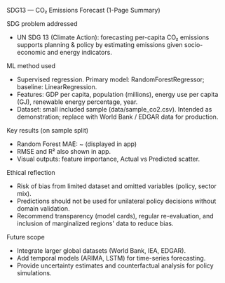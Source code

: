 SDG13 — CO₂ Emissions Forecast (1-Page Summary)

SDG problem addressed
- UN SDG 13 (Climate Action): forecasting per-capita CO₂ emissions supports planning & policy by estimating emissions given socio-economic and energy indicators.

ML method used
- Supervised regression. Primary model: RandomForestRegressor; baseline: LinearRegression.
- Features: GDP per capita, population (millions), energy use per capita (GJ), renewable energy percentage, year.
- Dataset: small included sample (data/sample_co2.csv). Intended as demonstration; replace with World Bank / EDGAR data for production.

Key results (on sample split)
- Random Forest MAE: ~ (displayed in app)
- RMSE and R² also shown in app.
- Visual outputs: feature importance, Actual vs Predicted scatter.

Ethical reflection
- Risk of bias from limited dataset and omitted variables (policy, sector mix).
- Predictions should not be used for unilateral policy decisions without domain validation.
- Recommend transparency (model cards), regular re-evaluation, and inclusion of marginalized regions' data to reduce bias.

Future scope
- Integrate larger global datasets (World Bank, IEA, EDGAR).
- Add temporal models (ARIMA, LSTM) for time-series forecasting.
- Provide uncertainty estimates and counterfactual analysis for policy simulations.